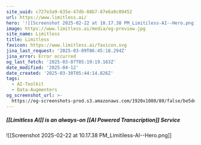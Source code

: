 ```yaml
---
site_uuid: c727e3a9-635e-47db-88b7-87e6a9c09452
url: https://www.limitless.ai/
hero: '![[Screenshot 2025-02-22 at 10.17.38 PM_Limitiless-AI--Hero.png]]'
image: https://www.limitless.ai/media/og-preview.jpg
site_name: Limitless
title: Limitless
favicon: https://www.limitless.ai/favicon.svg
jina_last_request: '2025-03-09T06:45:18.294Z'
jina_error: Error occurred
og_last_fetch: '2025-03-07T05:19:19.163Z'
date_modified: '2025-04-12'
date_created: '2025-03-30T05:44:14.826Z'
tags:
  - AI-Toolkit
  - Data-Augmenters
og_screenshot_url: >-
  https://og-screenshots-prod.s3.amazonaws.com/1920x1080/80/false/be5dda991f6e510eb39c2ccf20a9100e6208d3ec95d2b430e869b3585328383c.jpeg
---
```





























##### [[Limitless AI]] is an always-on [[AI Powered Transcription]] Service
![[Screenshot 2025-02-22 at 10.17.38 PM_Limitiless-AI--Hero.png]]
